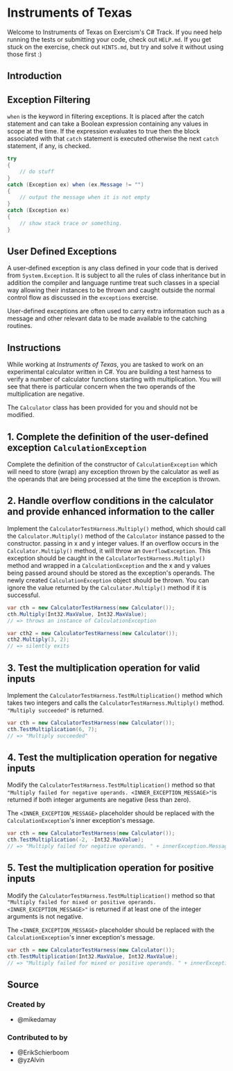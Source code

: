 # Instruments of Texas

Welcome to Instruments of Texas on Exercism's C# Track.
If you need help running the tests or submitting your code, check out `HELP.md`.
If you get stuck on the exercise, check out `HINTS.md`, but try and solve it without using those first :)

## Introduction

## Exception Filtering

`when` is the keyword in filtering exceptions. It is placed after the catch
statement and can take a Boolean expression containing any values in scope at the time. If the expression evaluates to true then the block associated with that `catch` statement is executed otherwise the next `catch` statement, if any, is checked.

```csharp
try
{
    // do stuff
}
catch (Exception ex) when (ex.Message != "")
{
    // output the message when it is not empty
}
catch (Exception ex)
{
    // show stack trace or something.
}
```

## User Defined Exceptions

A user-defined exception is any class defined in your code that is derived from `System.Exception`. It is subject to all the rules of class inheritance but in addition the compiler and language runtime treat such classes in a special way allowing their instances to be thrown and caught outside the normal control flow as discussed in the `exceptions` exercise.

User-defined exceptions are often used to carry extra information such as a message and other relevant data to be made available to the catching routines.

## Instructions

While working at _Instruments of Texas_, you are tasked to work on an experimental calculator written in C#. You are building a test harness to verify a number of calculator functions starting with multiplication. You will see that there is particular concern when the two operands of the multiplication are negative.

The `Calculator` class has been provided for you and should not be modified.

## 1. Complete the definition of the user-defined exception `CalculationException`

Complete the definition of the constructor of `CalculationException` which will need to store (wrap) any exception thrown by the calculator as well as the operands that are being processed at the time the exception is thrown.

## 2. Handle overflow conditions in the calculator and provide enhanced information to the caller

Implement the `CalculatorTestHarness.Multiply()` method, which should call the `Calculator.Multiply()` method of the `Calculator` instance passed to the constructor.
passing in x and y integer values. If an overflow occurs in the `Calculator.Multiply()` method, it will throw an `OverflowException`. This exception should be caught in the `CalculatorTestHarness.Multiply()` method and wrapped in a `CalculationException` and the x and y values being passed around should be stored as the exception's operands. The newly created `CalculationException` object should be thrown. You can ignore the value returned by the `Calculator.Multiply()` method if it is successful.

```csharp
var cth = new CalculatorTestHarness(new Calculator());
cth.Multiply(Int32.MaxValue, Int32.MaxValue);
// => throws an instance of CalculationException

var cth2 = new CalculatorTestHarness(new Calculator());
cth2.Multiply(3, 2);
// => silently exits
```

## 3. Test the multiplication operation for valid inputs

Implement the `CalculatorTestHarness.TestMultiplication()` method which takes two integers and calls the `CalculatorTestHarness.Multiply()` method. `"Multiply succeeded"` is returned.

```csharp
var cth = new CalculatorTestHarness(new Calculator());
cth.TestMultiplication(6, 7);
// => "Multiply succeeded"
```

## 4. Test the multiplication operation for negative inputs

Modify the `CalculatorTestHarness.TestMultiplication()` method so that `"Multiply failed for negative operands. <INNER_EXCEPTION_MESSAGE>"`is returned if both integer arguments are negative (less than zero).

The `<INNER_EXCEPTION_MESSAGE>` placeholder should be replaced with the `CalculationException`'s inner exception's message.

```csharp
var cth = new CalculatorTestHarness(new Calculator());
cth.TestMultiplication(-2, -Int32.MaxValue);
// => "Multiply failed for negative operands. " + innerException.Message
```

## 5. Test the multiplication operation for positive inputs

Modify the `CalculatorTestHarness.TestMultiplication()` method so that `"Multiply failed for mixed or positive operands. <INNER_EXCEPTION_MESSAGE>"` is returned if at least one of the integer arguments is not negative.

The `<INNER_EXCEPTION_MESSAGE>` placeholder should be replaced with the `CalculationException`'s inner exception's message.

```csharp
var cth = new CalculatorTestHarness(new Calculator());
cth.TestMultiplication(Int32.MaxValue, Int32.MaxValue);
// => "Multiply failed for mixed or positive operands. " + innerException.Message
```

## Source

### Created by

- @mikedamay

### Contributed to by

- @ErikSchierboom
- @yzAlvin
